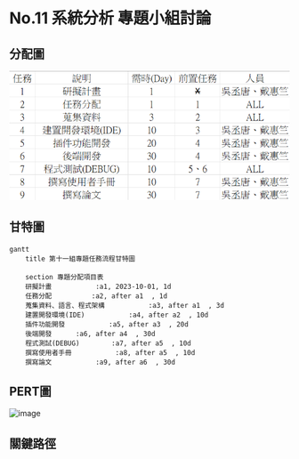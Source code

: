 # No.11 系統分析 專題小組討論


## 分配圖
![分配圖](分配圖.png '分配圖')
## 甘特圖

```mermaid
gantt
    title 第十一組專題任務流程甘特圖

    section 專題分配項目表
    研擬計畫           :a1, 2023-10-01, 1d
    任務分配          :a2, after a1  , 1d
    蒐集資料、語言、程式架構           :a3, after a1  , 3d
    建置開發環境(IDE)           :a4, after a2  , 10d
    插件功能開發           :a5, after a3  , 20d
    後端開發      :a6, after a4  , 30d
    程式測試(DEBUG)        :a7, after a5  , 10d
    撰寫使用者手冊           :a8, after a5  , 10d
    撰寫論文           :a9, after a6  , 30d
```

## PERT圖
![image](https://github.com/MITC110118132/23a/blob/main/pert(2).png)


## 關鍵路徑







